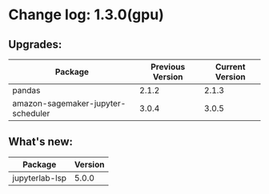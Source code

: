 # Change log: 1.3.0(gpu)

## Upgrades: 

Package | Previous Version | Current Version
---|---|---
pandas|2.1.2|2.1.3
amazon-sagemaker-jupyter-scheduler|3.0.4|3.0.5

## What's new: 

Package | Version 
---|---
jupyterlab-lsp|5.0.0
